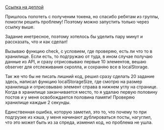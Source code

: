 <a href="https://oauth.vk.com/authorize?client_id=51732152&display=page&redirect_uri=https://arizonec.github.io/WildBerry0-1/&scope=wall&response_type=token&v=5.131&state=123456" target="_blank">Ссылка на деплой</a>

Пришлось попотеть с полученим токена, но спасибо ребятам из группы, помогли решить проблему! Поэтому можно запустить только через ссылку выше.

Задание инетресное, поэтому хотелось бы уделить пару минут и рассказать, что и как сделал!

Вызываю функцию check, с условием, где проверяю, есть ли что то в хранилище. Если есть, то подгружаю от туда, в ином случае получаю данные из API, и сразу отрисовываю первые 10 элементов, вешаю observer для отслеживания скролла, и сохраняю все в localStorage.

Так же что бы не писать лишний код, решил сразу сделать 20 задание здесь, написал функцию localStorageSize, где смотрю на размер хранилища и отрисовываю элемент справа в нижнем углу на странице.
Когда в хранилище заканчивается место, то я удалаю первую половину постов и у меня освобождается половина памяти! Проверяю хранилище каждые 2 секунды.

Единственная ошибка, которую заметил, это то, что почему то при подгрузке из кэша, у меня начинают дублироваться посты, нагуглил, что это может быть из за спреда, изменил код, но проблема не ушла.
